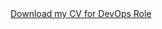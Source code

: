 <body>
    <a href="CV_AakashDixit_DevOps_.pdf" download>Download my CV for DevOps Role</a>
</body>

